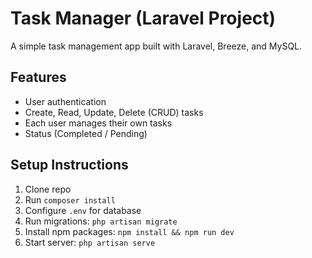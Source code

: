 # Task Manager (Laravel Project)

A simple task management app built with Laravel, Breeze, and MySQL.

## Features
- User  authentication
- Create, Read, Update, Delete (CRUD) tasks
- Each user manages their own tasks
- Status (Completed / Pending)

## Setup Instructions
1. Clone repo
2. Run `composer install`
3. Configure `.env` for database
4. Run migrations: `php artisan migrate`
5. Install npm packages: `npm install && npm run dev`
6. Start server: `php artisan serve`
